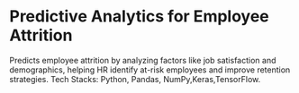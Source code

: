 # Predictive Analytics for Employee Attrition

Predicts employee attrition by analyzing factors like job satisfaction and demographics, helping HR identify at-risk employees and improve retention strategies. Tech Stacks: Python, Pandas, NumPy,Keras,TensorFlow.
